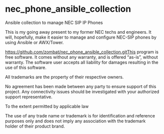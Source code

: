 # nec_phone_ansible_collection
Ansible collection to manage NEC SIP IP Phones

This is my going away present to my former NEC techs and engineers. It will, hopefully, make it easier to manage and configure NEC-SIP phones by using Ansible or AWX/Tower.

https://github.com/zombat/nec_phone_ansible_collection.gitThis program is free software. It comes without any warranty, and is offered “as-is”, without warranty. The software user accepts all liability for damages resulting in the use of this software.

All trademarks are the property of their respective owners.

No agreement has been made between any party to ensure support of this project. Any connectivity issues should be investigated with your authorized support representative.

To the extent permitted by applicable law


The use of any trade name or trademark is for identification and reference purposes only and does not imply any association with the trademark holder of their product brand.
